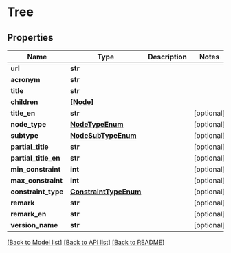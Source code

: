# Tree


## Properties
Name | Type | Description | Notes
------------ | ------------- | ------------- | -------------
**url** | **str** |  | 
**acronym** | **str** |  | 
**title** | **str** |  | 
**children** | [**[Node]**](Node.md) |  | 
**title_en** | **str** |  | [optional] 
**node_type** | [**NodeTypeEnum**](NodeTypeEnum.md) |  | [optional] 
**subtype** | [**NodeSubTypeEnum**](NodeSubTypeEnum.md) |  | [optional] 
**partial_title** | **str** |  | [optional] 
**partial_title_en** | **str** |  | [optional] 
**min_constraint** | **int** |  | [optional] 
**max_constraint** | **int** |  | [optional] 
**constraint_type** | [**ConstraintTypeEnum**](ConstraintTypeEnum.md) |  | [optional] 
**remark** | **str** |  | [optional] 
**remark_en** | **str** |  | [optional] 
**version_name** | **str** |  | [optional] 

[[Back to Model list]](../README.md#documentation-for-models) [[Back to API list]](../README.md#documentation-for-api-endpoints) [[Back to README]](../README.md)


